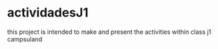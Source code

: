 # actividadesJ1
this project is intended to make and present the activities within class j1 campsuland
